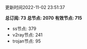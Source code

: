 更新时间2022-11-02 23:51:37

**总订阅: 73**
**总节点: 2070**
**有效节点: 715**
- ss节点: 379
- v2ray节点: 241
- trojan节点: 95

